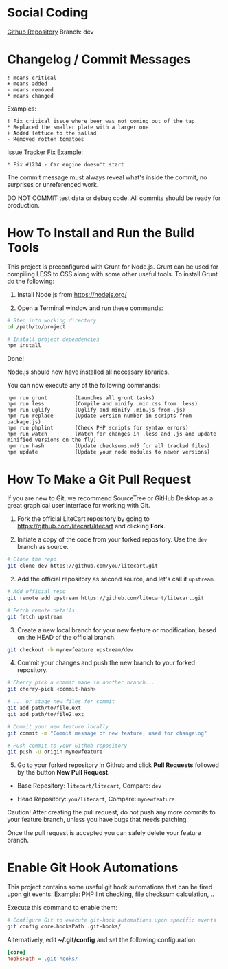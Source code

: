 # Social Coding

  [Github Repository](https://www.github.com/litecart/litecart)
  Branch: dev


# Changelog / Commit Messages

    ! means critical
    + means added
    - means removed
    * means changed

  Examples:

    ! Fix critical issue where beer was not coming out of the tap
    * Replaced the smaller plate with a larger one
    + Added lettuce to the sallad
    - Removed rotten tomatoes

  Issue Tracker Fix Example:

    * Fix #1234 - Car engine doesn't start

  The commit message must always reveal what's inside the commit, no surprises or unreferenced work.

  DO NOT COMMIT test data or debug code. All commits should be ready for production.


# How To Install and Run the Build Tools

This project is preconfigured with Grunt for Node.js. Grunt can be used for compiling LESS to CSS along with some other useful tools.
To install Grunt do the following:

1. Install Node.js from https://nodejs.org/

2. Open a Terminal window and run these commands:

```bash
# Step into working directory
cd /path/to/project

# Install project dependencies
npm install
```

Done!

Node.js should now have installed all necessary libraries.

You can now execute any of the following commands:

    npm run grunt         (Launches all grunt tasks)
    npm run less          (Compile and minify .min.css from .less)
    npm run uglify        (Uglify and minify .min.js from .js)
    npm run replace       (Update version number in scripts from package.js)
    npm run phplint       (Check PHP scripts for syntax errors)
    npm run watch         (Watch for changes in .less and .js and update minified versions on the fly)
    npm run hash          (Update checksums.md5 for all tracked files)
    npm update            (Update your node modules to newer versions)


# How To Make a Git Pull Request

If you are new to Git, we recommend SourceTree or GitHub Desktop as a great graphical user interface for working with Git.

1. Fork the official LiteCart repository by going to https://github.com/litecart/litecart and clicking **Fork**.

2. Initiate a copy of the code from your forked repository. Use the `dev` branch as source.

```bash
# Clone the repo
git clone dev https://github.com/you/litecart.git
```

2. Add the official repository as second source, and let's call it `upstream`.

```bash
# Add official repo
git remote add upstream https://github.com/litecart/litecart.git

# Fetch remote details
git fetch upstream
```

3. Create a new local branch for your new feature or modification, based on the HEAD of the official branch.

```bash
git checkout -b mynewfeature upstream/dev
```

4. Commit your changes and push the new branch to your forked repository.

```bash
# Cherry pick a commit made in another branch...
git cherry-pick <commit-hash>

# ... or stage new files for commit
git add path/to/file.ext
git add path/to/file2.ext

# Commit your new feature locally
git commit -m "Commit message of new feature, used for changelog"

# Push commit to your Github repository
git push -u origin mynewfeature
```

5. Go to your forked repository in Github and click **Pull Requests** followed by the button **New Pull Request**.

  * Base Repository: `litecart/litecart`, Compare: `dev`

  * Head Repository: `you/litecart`, Compare: `mynewfeature`

Caution! After creating the pull request, do not push any more commits to your feature branch, unless you have bugs that needs patching.

Once the pull request is accepted you can safely delete your feature branch.


# Enable Git Hook Automations

This project contains some useful git hook automations that can be fired upon git events.
Example: PHP lint checking, file checksum calculation, ..

Execute this command to enable them:

```bash
# Configure Git to execute git-hook automations upon specific events
git config core.hooksPath .git-hooks/
```

Alternatively, edit **~/.git/config** and set the following configuration:

```ini
[core]
hooksPath = .git-hooks/
```
